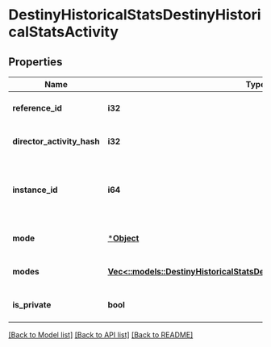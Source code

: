 # DestinyHistoricalStatsDestinyHistoricalStatsActivity

## Properties
Name | Type | Description | Notes
------------ | ------------- | ------------- | -------------
**reference_id** | **i32** | Hash ID that can be looked up in the DestinyActivityTable. | [optional] [default to null]
**director_activity_hash** | **i32** |  | [optional] [default to null]
**instance_id** | **i64** | This value can be used to get additional data about this activity such as who else was playing. | [optional] [default to null]
**mode** | [***Object**](Object.md) | Indicates the game mode of the activity. | [optional] [default to null]
**modes** | [**Vec<::models::DestinyHistoricalStatsDefinitionsDestinyActivityModeType>**](Destiny.HistoricalStats.Definitions.DestinyActivityModeType.md) |  | [optional] [default to null]
**is_private** | **bool** | Whether or not the match was a private match. | [optional] [default to null]

[[Back to Model list]](../README.md#documentation-for-models) [[Back to API list]](../README.md#documentation-for-api-endpoints) [[Back to README]](../README.md)


